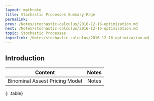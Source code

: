 ```yaml
---
layout: mathnote
title: Stochastic Processes Summary Page
permalink:
prev: /Notes/stochastic-calculus/2016-12-16-optimization.md
next: /Notes/stochastic-calculus/2016-12-16-optimization.md
topic: Stochastic Processes
topiclink: /Notes/stochastic-calculus/2016-12-16-optimization.md
---
```


## Introduction



| Content | Notes |
|:-------:|:-----:|
|Binominal Assest Pricing Model| Notes|
{: .table}